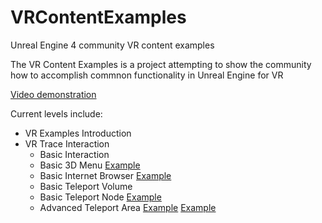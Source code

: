 # VRContentExamples
Unreal Engine 4 community VR content examples

The VR Content Examples is a project attempting to show the community how to accomplish commnon functionality in Unreal Engine for VR

[Video demonstration](https://youtu.be/YYH2qjzpZGo)

Current levels include:

* VR Examples Introduction
* VR Trace Interaction
  * Basic Interaction
  * Basic 3D Menu [Example](https://www.youtube.com/watch?v=A5bK7wHmFR4)
  * Basic Internet Browser [Example](https://www.youtube.com/watch?v=0Di6ziu4Qfw)
  * Basic Teleport Volume 
  * Basic Teleport Node [Example](https://www.youtube.com/watch?v=MWE4s2aWQ0g)
  * Advanced Teleport Area [Example](https://www.youtube.com/watch?v=GhuxRm6QMD4) [Example](https://www.youtube.com/watch?v=F--uCN9mkZE)
